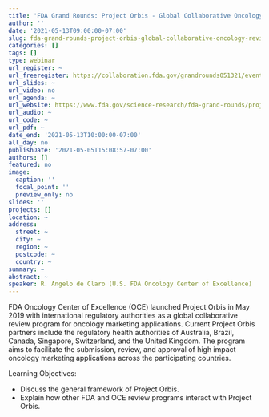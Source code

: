 ```yaml
---
title: 'FDA Grand Rounds: Project Orbis - Global Collaborative Oncology Review Program'
author: ''
date: '2021-05-13T09:00:00-07:00'
slug: fda-grand-rounds-project-orbis-global-collaborative-oncology-review-program
categories: []
tags: []
type: webinar
url_register: ~
url_freeregister: https://collaboration.fda.gov/grandrounds051321/event/registration.html
url_slides: ~
url_video: no
url_agenda: ~
url_website: https://www.fda.gov/science-research/fda-grand-rounds/project-orbis-global-collaborative-oncology-review-program-05132021-05132021
url_audio: ~
url_code: ~
url_pdf: ~
date_end: '2021-05-13T10:00:00-07:00'
all_day: no
publishDate: '2021-05-05T15:08:57-07:00'
authors: []
featured: no
image:
  caption: ''
  focal_point: ''
  preview_only: no
slides: ''
projects: []
location: ~
address:
  street: ~
  city: ~
  region: ~
  postcode: ~
  country: ~
summary: ~
abstract: ~
speaker: R. Angelo de Claro (U.S. FDA Oncology Center of Excellence)
---
```

<!--more-->
FDA Oncology Center of Excellence (OCE) launched Project Orbis in May 2019 with international regulatory authorities as a global collaborative review program for oncology marketing applications. Current Project Orbis partners include the regulatory health authorities of Australia, Brazil, Canada, Singapore, Switzerland, and the United Kingdom. The program aims to facilitate the submission, review, and approval of high impact oncology marketing applications across the participating countries.  

Learning Objectives:  
- Discuss the general framework of Project Orbis.  
- Explain how other FDA and OCE review programs interact with Project Orbis.  